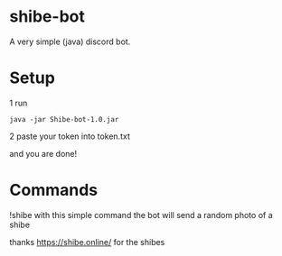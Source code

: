 # shibe-bot

A very simple (java) discord bot.

# Setup
1 run
```
java -jar Shibe-bot-1.0.jar

```
2 paste your token into token.txt 

and you are done!

# Commands
!shibe with this simple command the bot will send a random photo of a shibe



thanks https://shibe.online/ for the shibes
